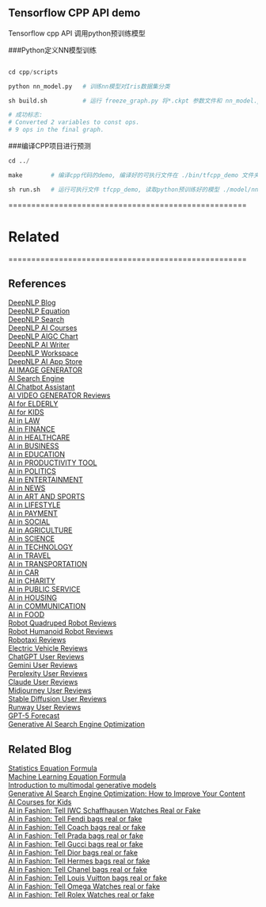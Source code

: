 Tensorflow CPP API demo
--------------------------------------
Tensorflow cpp API 调用python预训练模型

###Python定义NN模型训练

```python

cd cpp/scripts

python nn_model.py   # 训练nn模型对Iris数据集分类

sh build.sh          # 运行 freeze_graph.py 将*.ckpt 参数文件和 nn_model.pbtxt 模型定义文件绑定, 输出 nn_model_frozen.pb

# 成功标志: 
# Converted 2 variables to const ops.
# 9 ops in the final graph.

```

###编译CPP项目进行预测

```python
cd ../

make        # 编译cpp代码的demo, 编译好的可执行文件在 ./bin/tfcpp_demo 文件夹下

sh run.sh   # 运行可执行文件 tfcpp_demo, 读取python预训练好的模型 ./model/nn_model_frozen.pb  进行预测

```

====================================================

# Related
====================================================

## References
[DeepNLP Blog](http://www.deepnlp.org/blog) <br>
[DeepNLP Equation](http://www.deepnlp.org/equation) <br>
[DeepNLP Search](http://www.deepnlp.org/search) <br>
[DeepNLP AI Courses](http://www.deepnlp.org/workspace/ai_courses) <br>
[DeepNLP AIGC Chart](http://www.deepnlp.org/workspace/aigc_chart) <br>
[DeepNLP AI Writer](http://www.deepnlp.org/workspace/ai_writer) <br>
[DeepNLP Workspace](http://www.deepnlp.org/workspace/detail) <br>
[DeepNLP AI App Store](http://www.deepnlp.org/store) <br>
[AI IMAGE GENERATOR](http://www.deepnlp.org/store/image-generator) <br>
[AI Search Engine](http://www.deepnlp.org/store/search-engine)  <br>
[AI Chatbot Assistant](http://www.deepnlp.org/store/chatbot-assistant)  <br>
[AI VIDEO GENERATOR Reviews](http://www.deepnlp.org/store/video-generator) <br>
[AI for ELDERLY](http://www.deepnlp.org/store/elderly)  <br>
[AI for KIDS](http://www.deepnlp.org/store/kids)  <br>
[AI in LAW](http://www.deepnlp.org/store/law) <br>
[AI in FINANCE](http://www.deepnlp.org/store/finance) <br>
[AI in HEALTHCARE](http://www.deepnlp.org/store/healthcare)  <br>
[AI in BUSINESS](http://www.deepnlp.org/store/business)  <br>
[AI in EDUCATION](http://www.deepnlp.org/store/education) <br>
[AI in PRODUCTIVITY TOOL](http://www.deepnlp.org/store/productivity-tool) <br>
[AI in POLITICS](http://www.deepnlp.org/store/politics) <br>
[AI in ENTERTAINMENT](http://www.deepnlp.org/store/entertainment) <br>
[AI in NEWS](http://www.deepnlp.org/store/news) <br>
[AI in ART AND SPORTS](http://www.deepnlp.org/store/art-and-sports) <br>
[AI in LIFESTYLE](http://www.deepnlp.org/store/lifestyle) <br>
[AI in PAYMENT](http://www.deepnlp.org/store/payment) <br>
[AI in SOCIAL](http://www.deepnlp.org/store/social) <br>
[AI in AGRICULTURE](http://www.deepnlp.org/store/agriculture) <br>
[AI in SCIENCE](http://www.deepnlp.org/store/science) <br>
[AI in TECHNOLOGY](http://www.deepnlp.org/store/technology) <br>
[AI in TRAVEL](http://www.deepnlp.org/store/travel) <br>
[AI in TRANSPORTATION](http://www.deepnlp.org/store/transportation) <br>
[AI in CAR](http://www.deepnlp.org/store/car) <br>
[AI in CHARITY](http://www.deepnlp.org/store/charity) <br>
[AI in PUBLIC SERVICE](http://www.deepnlp.org/store/public-service) <br>
[AI in HOUSING](http://www.deepnlp.org/store/housing) <br>
[AI in COMMUNICATION](http://www.deepnlp.org/store/communication) <br>
[AI in FOOD](http://www.deepnlp.org/store/food) <br>
[Robot Quadruped Robot Reviews](http://www.deepnlp.org/store/quadruped-robot) <br>
[Robot Humanoid Robot Reviews](http://www.deepnlp.org/store/humanoid-robot) <br>
[Robotaxi Reviews](http://www.deepnlp.org/store/robotaxi) <br>
[Electric Vehicle Reviews](http://www.deepnlp.org/store/electric-vehicle) <br>
[ChatGPT User Reviews](http://www.deepnlp.org/store/pub/pub-chatgpt-openai) <br>
[Gemini User Reviews](http://www.deepnlp.org/store/pub/pub-gemini-google) <br>
[Perplexity User Reviews](http://www.deepnlp.org/store/pub/pub-perplexity) <br>
[Claude User Reviews](http://www.deepnlp.org/store/pub/pub-claude-anthropic) <br>
[Midjourney User Reviews](http://www.deepnlp.org/store/pub/pub-midjourney) <br>
[Stable Diffusion User Reviews](http://www.deepnlp.org/store/pub/pub-stable-diffusion) <br>
[Runway User Reviews](http://www.deepnlp.org/store/pub/pub-runway) <br>
[GPT-5 Forecast](http://www.deepnlp.org/store/pub/pub-gpt-5) <br>
[Generative AI Search Engine Optimization](http://www.deepnlp.org/blog/generative-ai-search-engine-optimization-how-to-improve-your-content)


## Related Blog
[Statistics Equation Formula](http://www.deepnlp.org/blog/statistics-equations-latex-code) <br>
[Machine Learning Equation Formula](http://www.deepnlp.org/blog/latex-code-machine-learning-equations) <br>
[Introduction to multimodal generative models](http://www.deepnlp.org/blog/introduction-to-multimodal-generative-models) <br>
[Generative AI Search Engine Optimization: How to Improve Your Content](http://www.deepnlp.org/blog/generative-ai-search-engine-optimization-how-to-improve-your-content) <br>
[AI Courses for Kids](http://www.deepnlp.org/blog/how-to-use-generative-ai-to-draw-paw-patrol-dog-skye) <br>
[AI in Fashion: Tell IWC Schaffhausen Watches Real or Fake](http://www.deepnlp.org/blog/how-to-tell-iwc-schaffhausen-watches-real-or-fake-20-steps) <br>
[AI in Fashion: Tell Fendi bags real or fake](http://www.deepnlp.org/blog/how-to-tell-fendi-bags-real-or-fake-20-steps) <br>
[AI in Fashion: Tell Coach bags real or fake](http://www.deepnlp.org/blog/how-to-tell-coach-bags-real-or-fake-20-steps) <br>
[AI in Fashion: Tell Prada bags real or fake](http://www.deepnlp.org/blog/how-to-tell-prada-bags-real-or-fake-20-steps) <br>
[AI in Fashion: Tell Gucci bags real or fake](http://www.deepnlp.org/blog/20-tricks-to-tell-gucci-bags-real-or-fake) <br>
[AI in Fashion: Tell Dior bags real or fake](http://www.deepnlp.org/blog/tell-dior-bags-real-or-fake-20-steps) <br>
[AI in Fashion: Tell Hermes bags real or fake](http://www.deepnlp.org/blog/20-tricks-to-tell-hermes-bags-real-or-fake) <br>
[AI in Fashion: Tell Chanel bags real or fake](http://www.deepnlp.org/blog/20-tricks-to-tell-chanel-bags-real-or-fake) <br>
[AI in Fashion: Tell Louis Vuitton bags real or fake](http://www.deepnlp.org/blog/20-tricks-to-tell-louis-vuitton-bags-real-or-fake) <br>
[AI in Fashion: Tell Omega Watches real or fake](http://www.deepnlp.org/blog/20-tricks-to-tell-if-omega-watch-is-real-or-fake) <br>
[AI in Fashion: Tell Rolex Watches real or fake](http://www.deepnlp.org/blog/20-tricks-to-tell-if-rolex-watch-is-real-or-fake) <br>
